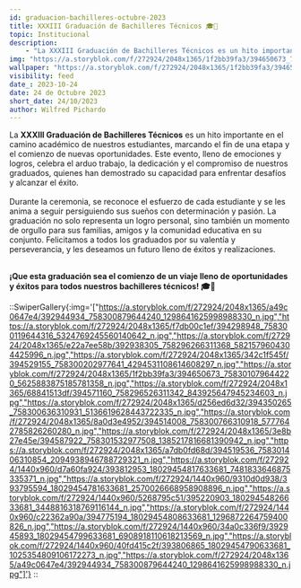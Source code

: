 ```yaml
---
id: graduacion-bachilleres-octubre-2023
title: XXXIII Graduación de Bachilleres Técnicos 🎓👏
topic: Institucional
description:
    - "La XXXIII Graduación de Bachilleres Técnicos es un hito importante en el camino académico de nuestros estudiantes, marcando el fin de una etapa y el comienzo de nuevas oportunidades. Este evento, lleno de emociones y logros, celebra el arduo trabajo, la dedicación y el compromiso de nuestros graduados, quienes han demostrado su capacidad para enfrentar desafíos y alcanzar el éxito."
img: "https://a.storyblok.com/f/272924/2048x1365/1f2bb39fa3/394650673_758301079644220_5625883875185781358_n.jpg"
wallpaper: "https://a.storyblok.com/f/272924/2048x1365/1f2bb39fa3/394650673_758301079644220_5625883875185781358_n.jpg"
visibility: feed
date_: 2023-10-24
date: 24 de Octubre 2023
short_date: 24/10/2023
author: Wilfred Pichardo
---
```

La **XXXIII Graduación de Bachilleres Técnicos** es un hito importante en el camino académico de nuestros estudiantes, marcando el fin de una etapa y el comienzo de nuevas oportunidades. Este evento, lleno de emociones y logros, celebra el arduo trabajo, la dedicación y el compromiso de nuestros graduados, quienes han demostrado su capacidad para enfrentar desafíos y alcanzar el éxito. 
<br/><br/>
Durante la ceremonia, se reconoce el esfuerzo de cada estudiante y se les anima a seguir persiguiendo sus sueños con determinación y pasión. La graduación no solo representa un logro personal, sino también un momento de orgullo para sus familias, amigos y la comunidad educativa en su conjunto. Felicitamos a todos los graduados por su valentía y perseverancia, y les deseamos un futuro lleno de éxitos y realizaciones. 
<br/><br/>

**¡Que esta graduación sea el comienzo de un viaje lleno de oportunidades y éxitos para todos nuestros bachilleres técnicos! 🎓👏**

::SwiperGallery{:img='["https://a.storyblok.com/f/272924/2048x1365/a49c0647e4/392944934_758300879644240_1298641625998988330_n.jpg","https://a.storyblok.com/f/272924/2048x1365/f7db00c1ef/394298948_758300119644316_5324769245560140642_n.jpg","https://a.storyblok.com/f/272924/2048x1365/e22a7ee58b/392938305_758296266311368_5821579604304425996_n.jpg","https://a.storyblok.com/f/272924/2048x1365/342c1f545f/394529155_758300202977641_4294531108614608297_n.jpg","https://a.storyblok.com/f/272924/2048x1365/1f2bb39fa3/394650673_758301079644220_5625883875185781358_n.jpg","https://a.storyblok.com/f/272924/2048x1365/68841513df/394571160_758296526311342_843925647945234603_n.jpg","https://a.storyblok.com/f/272924/2048x1365/d256ed6d32/394350265_758300636310931_5136619628443722335_n.jpg","https://a.storyblok.com/f/272924/2048x1365/8a0d3e4952/394514008_758300766310918_5777642785826260280_n.jpg","https://a.storyblok.com/f/272924/2048x1365/3e8b27e45e/394587922_758301532977508_1385217816681390942_n.jpg","https://a.storyblok.com/f/272924/2048x1365/a7db0fd68d/394519536_758301406310854_2094938946788729321_n.jpg","https://a.storyblok.com/f/272924/1440x960/d7a60fa924/393812953_18029454817633681_7481833646875335371_n.jpg","https://a.storyblok.com/f/272924/1440x960/9310d0d938/393795594_18029454781633681_2570026668958908896_n.jpg","https://a.storyblok.com/f/272924/1440x960/5268795c51/395220903_18029454826633681_3448816318769116144_n.jpg","https://a.storyblok.com/f/272924/1440x960/c22362a90a/394775194_18029454808633681_1296872264759400826_n.jpg","https://a.storyblok.com/f/272924/1440x960/34a0c336f9/392945893_18029454799633681_6908918110618213569_n.jpg","https://a.storyblok.com/f/272924/1440x960/40fd415c2f/393806865_18029454790633681_1025354809106172273_n.jpg","https://a.storyblok.com/f/272924/2048x1365/a49c0647e4/392944934_758300879644240_1298641625998988330_n.jpg"]'}
::